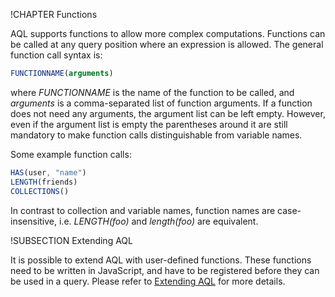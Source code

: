 !CHAPTER Functions

AQL supports functions to allow more complex computations. Functions can be
called at any query position where an expression is allowed. The general
function call syntax is:

```js
FUNCTIONNAME(arguments)
```

where *FUNCTIONNAME* is the name of the function to be called, and *arguments*
is a comma-separated list of function arguments. If a function does not need any
arguments, the argument list can be left empty. However, even if the argument
list is empty the parentheses around it are still mandatory to make function
calls distinguishable from variable names.

Some example function calls:

```js
HAS(user, "name")
LENGTH(friends)
COLLECTIONS()
```

In contrast to collection and variable names, function names are case-insensitive, 
i.e. *LENGTH(foo)* and *length(foo)* are equivalent.

!SUBSECTION Extending AQL
 
It is possible to extend AQL with user-defined functions. These functions need to
be written in JavaScript, and have to be registered before they can be used in a query.
Please refer to [Extending AQL](../Extending/index.html) for more details.
